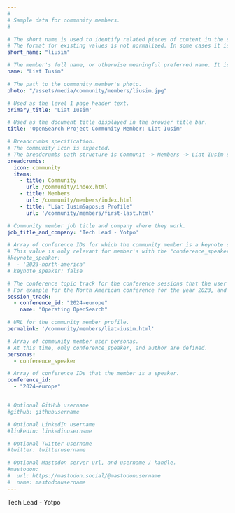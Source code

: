```yaml
---
#
# Sample data for community members.
#

# The short name is used to identify related pieces of content in the site. For example it is used in the "authors" array of blog posts, and it is used in the "presenters" array for OpenSearch Conference sessions to identify who is speaking.
# The format for existing values is not normalized. In some cases it is "first-initial-of-first-name" + "last-name", or matching a GitHub username, or something all together random. What is important is that it is unique within the system.
short_name: "liusim"

# The member's full name, or otherwise meaningful preferred name. It is used in the templates for presenting content authors as well as the name of conference speakers.
name: "Liat Iusim"

# The path to the community member's photo.
photo: "/assets/media/community/members/liusim.jpg"

# Used as the level 1 page header text.
primary_title: 'Liat Iusim'

# Used as the document title displayed in the browser title bar.
title: 'OpenSearch Project Community Member: Liat Iusim'

# Breadcrumbs specification.
# The community icon is expected.
# The breadcrumbs path structure is Communit -> Members -> Liat Iusim's Profile.
breadcrumbs:
  icon: community
  items:
    - title: Community
      url: /community/index.html
    - title: Members
      url: /community/members/index.html
    - title: "Liat Iusim&apos;s Profile"
      url: '/community/members/first-last.html'

# Community member job title and company where they work.
job_title_and_company: 'Tech Lead - Yotpo'

# Array of conference IDs for which the community member is a keynote speaker, if any, or boolean false otherwise.
# This value is only relevant for member's with the "conference_speaker" user persona.
#keynote_speaker:
#  - '2023-north-america'
# keynote_speaker: false

# The conference topic track for the conference sessions that the user is a speaker. These are shaped as an array of value pairs mapping conference ID and name. 
# For example for the North American conference for the year 2023, and the "Community" track:
session_track: 
  - conference_id: "2024-europe"
    name: "Operating OpenSearch"

# URL for the community member profile.
permalink: '/community/members/liat-iusim.html'

# Array of community member user personas.
# At this time, only conference_speaker, and author are defined.
personas:
  - conference_speaker

# Array of conference IDs that the member is a speaker.
conference_id:
  - "2024-europe"


# Optional GitHub username
#github: githubusername

# Optional LinkedIn username
#linkedin: linkedinusername

# Optional Twitter username
#twitter: twitterusername

# Optional Mastodon server url, and username / handle.
#mastodon:
#  url: https://mastodon.social/@mastodonusername
#  name: mastodonusername
---
```


Tech Lead - Yotpo